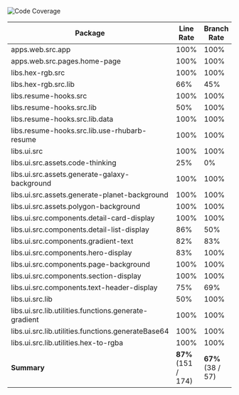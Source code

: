 ![Code Coverage](https://img.shields.io/badge/Code%20Coverage-87%25-success?style=flat)

Package | Line Rate | Branch Rate | Complexity | Health
-------- | --------- | ----------- | ---------- | ------
apps.web.src.app | 100% | 100% | 0 | ✔
apps.web.src.pages.home-page | 100% | 100% | 0 | ✔
libs.hex-rgb.src | 100% | 100% | 0 | ✔
libs.hex-rgb.src.lib | 66% | 45% | 0 | ➖
libs.resume-hooks.src | 100% | 100% | 0 | ✔
libs.resume-hooks.src.lib | 50% | 100% | 0 | ➖
libs.resume-hooks.src.lib.data | 100% | 100% | 0 | ✔
libs.resume-hooks.src.lib.use-rhubarb-resume | 100% | 100% | 0 | ✔
libs.ui.src | 100% | 100% | 0 | ✔
libs.ui.src.assets.code-thinking | 25% | 0% | 0 | ❌
libs.ui.src.assets.generate-galaxy-background | 100% | 100% | 0 | ✔
libs.ui.src.assets.generate-planet-background | 100% | 100% | 0 | ✔
libs.ui.src.assets.polygon-background | 100% | 100% | 0 | ✔
libs.ui.src.components.detail-card-display | 100% | 100% | 0 | ✔
libs.ui.src.components.detail-list-display | 86% | 50% | 0 | ✔
libs.ui.src.components.gradient-text | 82% | 83% | 0 | ✔
libs.ui.src.components.hero-display | 83% | 100% | 0 | ✔
libs.ui.src.components.page-background | 100% | 100% | 0 | ✔
libs.ui.src.components.section-display | 100% | 100% | 0 | ✔
libs.ui.src.components.text-header-display | 75% | 69% | 0 | ✔
libs.ui.src.lib | 50% | 100% | 0 | ➖
libs.ui.src.lib.utilities.functions.generate-gradient | 100% | 100% | 0 | ✔
libs.ui.src.lib.utilities.functions.generateBase64 | 100% | 100% | 0 | ✔
libs.ui.src.lib.utilities.hex-to-rgba | 100% | 100% | 0 | ✔
**Summary** | **87%** (151 / 174) | **67%** (38 / 57) | **0** | ✔
